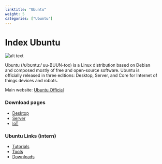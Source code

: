 ```yaml
---
linktitle: "Ubuntu"
weight: 5
categories: ["Ubuntu"]
---
```





# Index Ubuntu


![alt text](https://assets.ubuntu.com/v1/8dd99b80-ubuntu-logo14.png)  

Ubuntu (/ʊˈbʊntuː/ uu-BUUN-too) is a Linux distribution based on Debian and composed mostly of free and open-source software. Ubuntu is officially released in three editions: Desktop, Server, and Core for Internet of things devices and robots.


Main website: [Ubuntu Official](https://ubuntu.com/)<br>


### Download pages
* [Desktop](https://ubuntu.com/download/desktop)
* [Server](https://ubuntu.com/download/server)
* [IoT](https://ubuntu.com/download/iot)




### Ubuntu Links (intern)
* [Tutorials](/docs/os/ubuntu/tutorials/)
* [Tools](/docs/os/ubuntu/tools/)
* [Downloads](/docs/os/ubuntu/downloads)